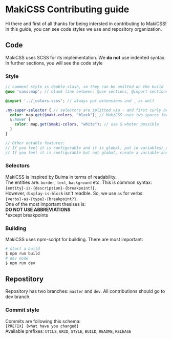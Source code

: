 # MakiCSS Contributing guide
Hi there and first of all thanks for being intersted in contributing to MakiCSS! In this guide, you can see code styles we use and repository organization.
## Code
MakiCSS uses SCSS for its implementation. We **do not** use indented syntax. In further sections, you will see the code style
### Style
```scss
// comment style is double slash, so they can be omitted on the build
@use 'sass:map'; // blank line between: @use sections, @import sections and .selectors

@import '../_colors.scss'; // always put extensions and _ as well

.my-super-selector { // selectors are splitted via - and first curly bracket is on selector's line. selectors should be readble(see next chapter)
  color: map.get($maki-colors, "black"); // MakiCSS uses two-spaces for tabs
  &:hover {
    color: map.get($maki-colors, "white"); // use & wheter possible
  }
} 

// Other notable features:
// If you feel it is configurable and it is global, put in variables/_configuration.scss
// If you feel it is configurable but not global, create a variable and prefix it
```
### Selectors
MakiCSS is inspired by Bulma in terms of readability.  
The entities are: `border`, `text`, `background` etc. This is common syntax:  
`{entity}-is-{description}-{breakpoint?}`.  
However, `display-is-block` isn't readble. So, we use `as` for verbs:  
`{verbs}-as-{type}-{breakpoint?}`.  
One of the most important thesises is:  
**DO NOT USE ABBREVIATIONS**  
*except breakpoints  
### Building
MakiCSS uses npm-script for building. There are most important:  
```sh
# start a build
$ npm run build
# dev mode
$ npm run dev
```
## Repostitory
Repository has two branches: `master` and `dev`. All contributions should go to dev branch.  
### Commit style
Commits are following this schema:  
`[PREFIX] {what have you changed}`  
Available prefixes: `UTILS`, `GRID`, `STYLE`, `BUILD`, `README`, `RELEASE`  
